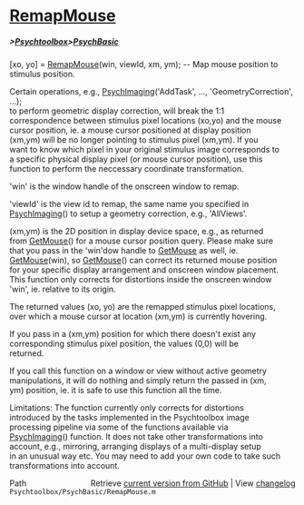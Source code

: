 # [RemapMouse](RemapMouse)
##### >[Psychtoolbox](Psychtoolbox)>[PsychBasic](PsychBasic)

[xo, yo] = [RemapMouse](RemapMouse)(win, viewId, xm, ym); -- Map mouse position to stimulus position.  
  
Certain operations, e.g., [PsychImaging](PsychImaging)('AddTask', ..., 'GeometryCorrection', ...);  
to perform geometric display correction, will break the 1:1  
correspondence between stimulus pixel locations (xo,yo) and the mouse  
cursor position, ie. a mouse cursor positioned at display position  
(xm,ym) will be no longer pointing to stimulus pixel (xm,ym). If you  
want to know which pixel in your original stimulus image corresponds to  
a specific physical display pixel (or mouse cursor position), use this  
function to perform the neccessary coordinate transformation.  
  
'win' is the window handle of the onscreen window to remap.  
  
'viewId' is the view id to remap, the same name you specified in  
[PsychImaging](PsychImaging)() to setup a geometry correction, e.g., 'AllViews'.  
  
(xm,ym) is the 2D position in display device space, e.g., as returned  
from [GetMouse](GetMouse)() for a mouse cursor position query. Please make sure  
that you pass in the 'win'dow handle to [GetMouse](GetMouse) as well, ie.  
[GetMouse](GetMouse)(win), so [GetMouse](GetMouse)() can correct its returned mouse position  
for your specific display arrangement and onscreen window placement.  
This function only corrects for distortions inside the onscreen window  
'win', ie. relative to its origin.  
  
The returned values (xo, yo) are the remapped stimulus pixel locations,  
over which a mouse cursor at location (xm,ym) is currently hovering.  
  
If you pass in a (xm,ym) position for which there doesn't exist any  
corresponding stimulus pixel position, the values (0,0) will be  
returned.  
  
If you call this function on a window or view without active geometry  
manipulations, it will do nothing and simply return the passed in (xm,  
ym) position, ie. it is safe to use this function all the time.  
  
Limitations: The function currently only corrects for distortions  
introduced by the tasks implemented in the Psychtoolbox image  
processing pipeline via some of the functions available via  
[PsychImaging](PsychImaging)() function. It does not take other transformations into  
account, e.g., mirroring, arranging displays of a multi-display setup  
in an unusual way etc. You may need to add your own code to take such  
transformations into account.  
  




<div class="code_header" style="text-align:right;">
  <span style="float:left;">Path&nbsp;&nbsp;</span> <span class="counter">Retrieve <a href=
  "https://raw.github.com/Psychtoolbox-3/Psychtoolbox-3/beta/Psychtoolbox/PsychBasic/RemapMouse.m">current version from GitHub</a> | View <a href=
  "https://github.com/Psychtoolbox-3/Psychtoolbox-3/commits/beta/Psychtoolbox/PsychBasic/RemapMouse.m">changelog</a></span>
</div>
<div class="code">
  <code>Psychtoolbox/PsychBasic/RemapMouse.m</code>
</div>

